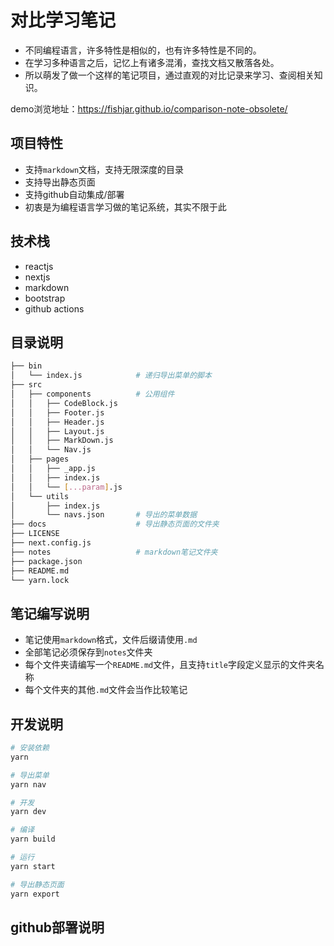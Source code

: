 # 对比学习笔记

- 不同编程语言，许多特性是相似的，也有许多特性是不同的。
- 在学习多种语言之后，记忆上有诸多混淆，查找文档又散落各处。
- 所以萌发了做一个这样的笔记项目，通过直观的对比记录来学习、查阅相关知识。

demo浏览地址：https://fishjar.github.io/comparison-note-obsolete/

## 项目特性

- 支持`markdown`文档，支持无限深度的目录
- 支持导出静态页面
- 支持github自动集成/部署
- 初衷是为编程语言学习做的笔记系统，其实不限于此

## 技术栈

- reactjs
- nextjs
- markdown
- bootstrap
- github actions

## 目录说明

```sh
├── bin
│   └── index.js            # 递归导出菜单的脚本
├── src
│   ├── components          # 公用组件
│   │   ├── CodeBlock.js
│   │   ├── Footer.js
│   │   ├── Header.js
│   │   ├── Layout.js
│   │   ├── MarkDown.js
│   │   └── Nav.js
│   ├── pages
│   │   ├── _app.js
│   │   ├── index.js
│   │   └── [...param].js
│   └── utils
│       ├── index.js
│       └── navs.json       # 导出的菜单数据
├── docs                    # 导出静态页面的文件夹
├── LICENSE
├── next.config.js
├── notes                   # markdown笔记文件夹
├── package.json
├── README.md
└── yarn.lock
```

## 笔记编写说明

- 笔记使用`markdown`格式，文件后缀请使用`.md`
- 全部笔记必须保存到`notes`文件夹
- 每个文件夹请编写一个`README.md`文件，且支持`title`字段定义显示的文件夹名称
- 每个文件夹的其他`.md`文件会当作比较笔记

## 开发说明

```sh
# 安装依赖
yarn

# 导出菜单
yarn nav

# 开发
yarn dev

# 编译
yarn build

# 运行
yarn start

# 导出静态页面
yarn export
```

## github部署说明

```sh
```
